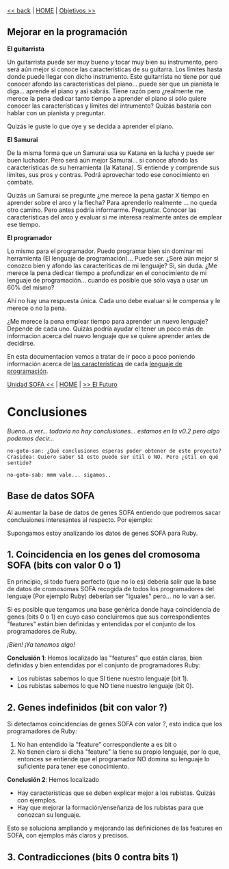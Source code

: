 
[<< back](origen.md) | [HOME](../README.md) | [Objetivos >>](objetivos.md)


## Mejorar en la programación

**El guitarrista**

Un guitarrista puede ser muy bueno y tocar muy bien su instrumento, pero será aún mejor si
conoce las características de su guitarra. Los límites hasta donde puede llegar con dicho instrumento.
Este guitarrista no tiene por qué conocer afondo las características del piano... puede ser
que un pianista le diga... aprende el piano y así sabrás. Tiene razón pero
¿realmente me merece la pena dedicar tanto tiempo a aprender el piano si sólo quiere conocer
las características y límites del intrumento? Quizás bastaría con hablar con un pianista y preguntar.

Quizás le guste lo que oye y se decida a aprender el piano.

**El Samurai**

De la misma forma que un Samurai usa su Katana en la lucha y puede ser buen luchador.
Pero será aún mejor Samurai... si conoce afondo las características de su herramienta (la Katana).
Si entiende y comprende sus límites, sus pros y contras. Podrá aprovechar todo ese conocimiento en combate.

Quizás un Samurai se pregunte ¿me merece la pena gastar X tiempo en aprender sobre el arco y la flecha?
Para aprenderlo realmente ... no queda otro camino. Pero antes podría informarme. Preguntar. Conocer las
características del arco y evaluar si me interesa realmente antes de emplear ese tiempo.

**El programador**

Lo mismo para el programador. Puedo programar bien sin dominar mi herramienta (El lenguaje de programación)...
Puede ser. ¿Seré aún mejor si conozco bien y afondo las caracteríticas de mi lenguaje? Si, sin duda.
¿Me merece la pena dedicar tiempo a profundizar en el conocimiento de mi lenguaje de programación... cuando es posible que sólo vaya a usar un 60% del mismo?

Ahí no hay una respuesta única. Cada uno debe evaluar si le compensa y le merece o no la pena.

¿Me merece la pena emplear tiempo para aprender un nuevo lenguaje? Depende de cada uno.
Quizás podría ayudar el tener un poco más de informacion acerca del nuevo lenguaje
que se quiere aprender antes de decidirse.

En esta documentacion vamos a tratar de ir poco a poco poniendo información acerca de
[las características](features/README.md) de cada [lenguaje de programación](langs/README.md).

[Unidad SOFA <<](sofa.md) | [HOME](../README.md) | [>> El Futuro](futuro.md)

# Conclusiones

_Bueno..a ver... todavía no hay conclusiones... estamos en la v0.2 pero algo podemos decir..._

```
no-goto-san: ¿Qué conclusiones esperas poder obtener de este proyecto?
Crasidea: Quiero saber SI esto puede ser útil o NO. Pero ¿útil en qué sentido?

no-goto-sab: mmm vale... sigamos..
```

## Base de datos SOFA

Al aumentar la base de datos de genes SOFA entiendo que podremos sacar conclusiones interesantes al respecto. Por ejemplo:

Supongamos estoy analizando los datos de genes SOFA para Ruby.

## 1. Coincidencia en los genes del cromosoma SOFA (bits con valor 0 o 1)

En principio, si todo fuera perfecto (que no lo es) debería salir que la base de datos de cromosomas SOFA recogida de todos los programadores del lenguaje (Por ejemplo Ruby) deberían ser "iguales" pero... no lo van a ser.

Si es posible que tengamos una base genérica donde haya coincidencia de genes (bits 0 o 1) en cuyo caso concluiremos que sus correspondientes "features" están bien definidas y entendidas por el conjunto de los programadores de Ruby.

_¡Bien! ¡Ya tenemos algo!_

**Conclusión 1**: Hemos localizado las "features" que están claras, bien definidas y bien entendidas por el conjunto de programadores Ruby:
* Los rubistas sabemos lo que SI tiene nuestro lenguaje (bit 1).
* Los rubistas sabemos lo que NO tiene nuestro lenguaje (bit 0).

## 2. Genes indefinidos (bit con valor ?)

Si detectamos coincidencias de genes SOFA con valor ?, esto indica que los programadores de Ruby:
1. No han entendido la "feature" correspondiente a es bit o
1. No tienen claro si dicha "feature" la tiene su propio lenguaje, por lo que, entonces se entiende que el programador NO domina su lenguaje lo suficiente para tener ese conocimiento.

**Conclusión 2**: Hemos localizado
* Hay características que se deben explicar mejor a los rubistas. Quizás con ejemplos.
* Hay que mejorar la formación/enseñanza de los rubistas para que conozcan su lenguaje.

Esto se soluciona ampliando y mejorando las definiciones de las features en SOFA, con ejemplos más claros y precisos.

## 3. Contradicciones (bits 0 contra bits 1)
